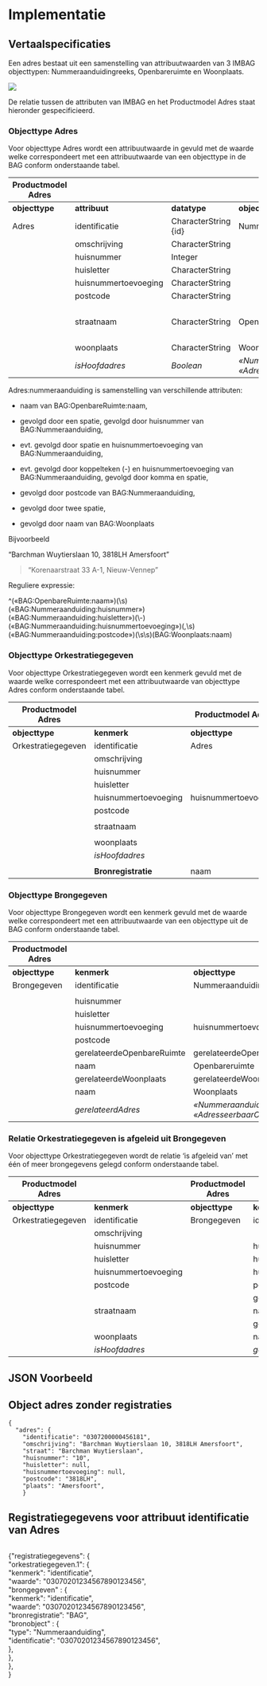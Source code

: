 Implementatie
=============

Vertaalspecificaties
--------------------

Een adres bestaat uit een samenstelling van attribuutwaarden van 3 IMBAG
objecttypen: Nummeraanduidingreeks, Openbareruimte en Woonplaats.

![](media/23df9f803f23bc2b9d43cde4f3c49112.png)

De relatie tussen de attributen van IMBAG en het Productmodel Adres staat
hieronder gespecificieerd.

### Objecttype Adres

Voor objecttype Adres wordt een attribuutwaarde in gevuld met de waarde welke correspondeert met een attribuutwaarde van een objecttype in de BAG conform onderstaande tabel.

| **Productmodel Adres** |                      |                      |  **IMBAG**                                                                             |                            |                 |   |   |   |
|-------------------------------------------------------------------------------------------------------------------------------------------------------------------------------|----------------------|----------------------|------------------------------------------------------------------------------|----------------------------|-----------------|---|---|---|
| **objecttype**                                                                                                                                                                | **attribuut**        | **datatype**         | **objecttype**                                                               | **attribuut**              | **datatype**    |   |   |   |
| Adres                                                                                                                                                                         | identificatie        | CharacterString {id} | Nummeraanduiding                                                             | identificatie              | Objectnummering |   |   |   |
|                                                                                                                                                                               | omschrijving         | CharacterString      |                                                                              |                            |                 |   |   |   |
|                                                                                                                                                                               | huisnummer           | Integer              |                                                                              | huisnummer                 | Integer         |   |   |   |
|                                                                                                                                                                               | huisletter           | CharacterString      |                                                                              | huisletter                 | AN              |   |   |   |
|                                                                                                                                                                               | huisnummertoevoeging | CharacterString      |                                                                              | huisnummertoevoeging       | AN              |   |   |   |
|                                                                                                                                                                               | postcode             | CharacterString      |                                                                              | postcode                   | AN              |   |   |   |
|                                                                                                                                                                               |                      |                      |                                                                              | gerelateerdeOpenbareRuimte | Objectnummering |   |   |   |
|                                                                                                                                                                               | straatnaam           | CharacterString      | Openbareruimte                                                               | naam                       | AN              |   |   |   |
|                                                                                                                                                                               |                      |                      |                                                                              | gerelateerdeWoonplaats     | Objectnummering |   |   |   |
|                                                                                                                                                                               | woonplaats           | CharacterString      | Woonplaats                                                                   | naam                       | AN              |   |   |   |
|                                                                                                                                                                               | *isHoofdadres*       | *Boolean*            | *«Nummeraanduiding:identificatie» == «AdresseerbaarObject:gerelateerdAdres»* | *relatie*                  |                 |   |   |   |

Adres:nummeraanduiding is samenstelling van verschillende attributen:

-   naam van BAG:OpenbareRuimte:naam,

-   gevolgd door een spatie, gevolgd door huisnummer van BAG:Nummeraanduiding,

-   evt. gevolgd door spatie en huisnummertoevoeging van BAG:Nummeraanduiding,

-   evt. gevolgd door koppelteken (-) en huisnummertoevoeging van
    BAG:Nummeraanduiding, gevolgd door komma en spatie,

-   gevolgd door postcode van BAG:Nummeraanduiding,

-   gevolgd door twee spatie,

-   gevolgd door naam van BAG:Woonplaats

Bijvoorbeeld

“Barchman Wuytierslaan 10, 3818LH Amersfoort”

>   “Korenaarstraat 33 A-1, Nieuw-Vennep”

Reguliere expressie:

\^(«BAG:OpenbareRuimte:naam»)(\\s)(«BAG:Nummeraanduiding:huisnummer»)(«BAG:Nummeraanduiding:huisletter»)(\\-)(«BAG:Nummeraanduiding:huisnummertoevoeging»)(,\\s)(«BAG:Nummeraanduiding:postcode»)(\\s\\s)(BAG:Woonplaats:naam)

### Objecttype Orkestratiegegeven

Voor objecttype Orkestratiegegeven wordt een kenmerk gevuld met de waarde welke
correspondeert met een attribuutwaarde van objecttype Adres conform onderstaande
tabel.

| **Productmodel Adres** |                      | **Productmodel Adres** |                |
|------------------------|----------------------|------------------------|----------------|
| **objecttype**         | **kenmerk**          | **objecttype**         | **attribuut**  |
| Orkestratiegegeven     | identificatie        | Adres                  | identificatie  |
|                        | omschrijving         |                        | omschrijving   |
|                        | huisnummer           |                        | huisnummer     |
|                        | huisletter           |                        | huisletter     |
|                        | huisnummertoevoeging | huisnummertoevoeging   |                |
|                        | postcode             |                        | postcode       |
|                        |                      |                        |                |
|                        | straatnaam           |                        | straatnaam     |
|                        |                      |                        |                |
|                        | woonplaats           |                        | woonplaats     |
|                        | *isHoofdadres*       |                        | *isHoofdadres* |
|                        |                      |                        |                |
|                        | **Bronregistratie**  | naam                   | «BAG»          |

### Objecttype Brongegeven

Voor objecttype Brongegeven wordt een kenmerk gevuld met de waarde welke
correspondeert met een attribuutwaarde van een objecttype uit de BAG conform
onderstaande tabel.

| **Productmodel Adres** |                            | **IMBAG**                                                                    |               |
|------------------------|----------------------------|------------------------------------------------------------------------------|---------------|
| **objecttype**         | **kenmerk**                | **objecttype**                                                               | **attribuut** |
| Brongegeven            | identificatie              | Nummeraanduiding                                                             | identificatie |
|                        |                            |                                                                              |               |
|                        | huisnummer                 |                                                                              | huisnummer    |
|                        | huisletter                 |                                                                              | huisletter    |
|                        | huisnummertoevoeging       | huisnummertoevoeging                                                         |               |
|                        | postcode                   |                                                                              | postcode      |
|                        | gerelateerdeOpenbareRuimte | gerelateerdeOpenbareRuimte                                                   |               |
|                        | naam                       | Openbareruimte                                                               | naam          |
|                        | gerelateerdeWoonplaats     | gerelateerdeWoonplaats                                                       |               |
|                        | naam                       | Woonplaats                                                                   | naam          |
|                        | *gerelateerdAdres*         | *«Nummeraanduiding:identificatie» == «AdresseerbaarObject:gerelateerdAdres»* |               |

### Relatie Orkestratiegegeven is afgeleid uit Brongegeven

Voor objecttype Orkestratiegegeven wordt de relatie ‘is afgeleid van’ met één of
meer brongegevens gelegd conform onderstaande tabel.

| **Productmodel Adres** |                      | **Productmodel Adres** |                            |
|------------------------|----------------------|------------------------|----------------------------|
| **objecttype**         | **kenmerk**          | **objecttype**         | **kenmerk**                |
| Orkestratiegegeven     | identificatie        | Brongegeven            | identificatie              |
|                        | omschrijving         |                        |                            |
|                        | huisnummer           |                        | huisnummer                 |
|                        | huisletter           |                        | huisletter                 |
|                        | huisnummertoevoeging |                        | huisnummertoevoeging       |
|                        | postcode             |                        | postcode                   |
|                        |                      |                        | gerelateerdeOpenbareRuimte |
|                        | straatnaam           |                        | naam                       |
|                        |                      |                        | gerelateerdeWoonplaats     |
|                        | woonplaats           |                        | naam                       |
|                        | *isHoofdadres*       |                        | *gerelateerdAdres*         |

JSON Voorbeeld
--------------


## Object adres zonder registraties

~~~~~~~~~~~~~~~~~~~~~~~~~~~~~~~~~~~~~~~~~~~~~~~~~~~~~~~~~~~~~~~~~~~~~~~~~~~~~~~~
{
  "adres": {
    "identificatie": "0307200000456181",
    "omschrijving": "Barchman Wuytierslaan 10, 3818LH Amersfoort",
    "straat": "Barchman Wuytierslaan",
    "huisnummer": "10",
    "huisletter": null,
    "huisnummertoevoeging": null,
    "postcode": "3818LH",
    "plaats": "Amersfoort",
    }
~~~~~~~~~~~~~~~~~~~~~~~~~~~~~~~~~~~~~~~~~~~~~~~~~~~~~~~~~~~~~~~~~~~~~~~~~~~~~~~~

## Registratiegegevens voor attribuut identificatie van Adres

~~~~~~~~~~~~~~~~~~~~~~~~~~~~~~~~~~~~~~~~~~~~~~~~~~~~~~~~~~~~~~~~~~~~~~~~~~~~~~~~

~~~~~~~~~~~~~~~~~~~~~~~~~~~~~~~~~~~~~~~~~~~~~~~~~~~~~~~~~~~~~~~~~~~~~~~~~~~~~~~~

{"registratiegegevens": {  
"orkestratiegegeven.1": {  
"kenmerk": "identificatie",  
"waarde": "03070201234567890123456",  
"brongegeven" : {  
"kenmerk": "identificatie",  
"waarde”: "03070201234567890123456",  
"bronregistratie”: "BAG",  
"bronobject" : {  
"type": "Nummeraanduiding",  
"identificatie": "03070201234567890123456",  
},  
},  
},  
}

~~~~~~~~~~~~~~~~~~~~~~~~~~~~~~~~~~~~~~~~~~~~~~~~~~~~~~~~~~~~~~~~~~~~~~~~~~~~~~~~
	
~~~~~~~~~~~~~~~~~~~~~~~~~~~~~~~~~~~~~~~~~~~~~~~~~~~~~~~~~~~~~~~~~~~~~~~~~~~~~~~~
